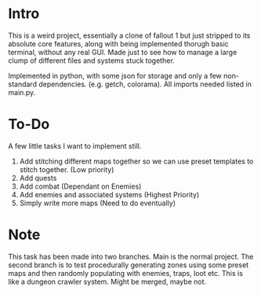 # Intro
This is a weird project, essentially a clone of fallout 1 but just stripped to its absolute core features, along with being implemented thorugh basic terminal, without any real GUI.
Made just to see how to manage a large clump of different files and systems stuck together.

Implemented in python, with some json for storage and only a few non-standard dependencies. (e.g. getch, colorama).
All imports needed listed in main.py.

# To-Do
A few little tasks I want to implement still.
1. Add stitching different maps together so we can use preset templates to stitch together. (Low priority)
2. Add quests
3. Add combat (Dependant on Enemies)
4. Add enemies and associated systems (Highest Priority)
5. Simply write more maps (Need to do eventually)

# Note
This task has been made into two branches.
Main is the normal project.
The second branch is to test procedurally generating zones using some preset maps and then randomly populating with enemies, traps, loot etc.
This is like a dungeon crawler system.
Might be merged, maybe not.